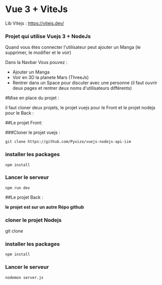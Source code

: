 # Vue 3 + ViteJs

Lib Vitejs : https://vitejs.dev/

### Projet qui utilise Vuejs 3 + NodeJs

Quand vous êtes connecter l'utilisateur peut ajouter un Manga (le supprimer, le modifier et le voir)

Dans la Navbar Vous pouvez : 
* Ajouter un Manga
* Voir en 3D la planete Mars (ThreeJs)
* Rentrer dans un Space pour discuter avec une personne (il faut ouvrir deux pages et rentrer deux noms d'utilisateurs différents)


#Mise en place du projet :

il faut cloner deux projets, le projet vuejs pour le Front et le projet nodejs pour le Back :

##Le projet Front: 

###Cloner le projet vuejs :

`git clone https://github.com/Pyxize/vuejs-nodejs-api-iim`

### installer les packages

`npm install`

### Lancer le serveur

`npm run dev
`


##Le projet Back : 

**le projet est sur un autre Répo github** 

### cloner le projet Nodejs
git clone 

### installer les packages
`npm install`

### Lancer le serveur

`nodemon server.js
`
